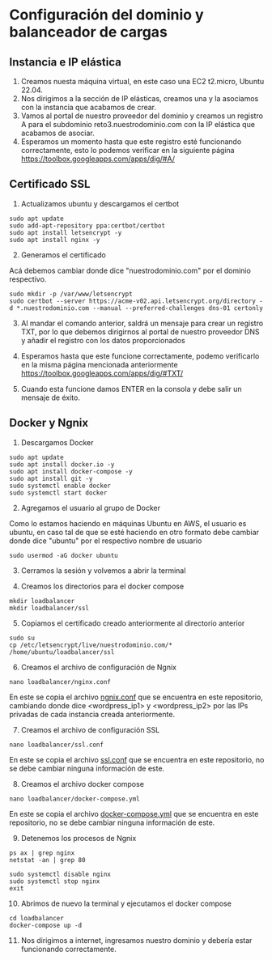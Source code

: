 # Configuración del dominio y balanceador de cargas

## Instancia e IP elástica
1. Creamos nuesta máquina virtual, en este caso una EC2 t2.micro, Ubuntu 22.04.
2. Nos dirigimos a la sección de IP elásticas, creamos una y la asociamos con la instancia que acabamos de crear. 
3. Vamos al portal de nuestro proveedor del dominio y creamos un registro A para el subdominio reto3.nuestrodominio.com con la IP elástica que acabamos de asociar.
4. Esperamos un momento hasta que este registro esté funcionando correctamente, esto lo podemos verificar en la siguiente página https://toolbox.googleapps.com/apps/dig/#A/

## Certificado SSL

1. Actualizamos ubuntu y descargamos el certbot

```shell
sudo apt update
sudo add-apt-repository ppa:certbot/certbot
sudo apt install letsencrypt -y
sudo apt install nginx -y
```

2. Generamos el certificado

Acá debemos cambiar donde dice "nuestrodominio.com" por el dominio respectivo.

```shell
sudo mkdir -p /var/www/letsencrypt
sudo certbot --server https://acme-v02.api.letsencrypt.org/directory -d *.nuestrodominio.com --manual --preferred-challenges dns-01 certonly
```

3. Al mandar el comando anterior, saldrá un mensaje para crear un registro TXT, por lo que debemos dirigirnos al portal de nuestro proveedor DNS y añadir el registro con los datos proporcionados

4. Esperamos hasta que este funcione correctamente, podemo verificarlo en la misma página mencionada anteriormente https://toolbox.googleapps.com/apps/dig/#TXT/ 

5. Cuando esta funcione damos ENTER en la consola y debe salir un mensaje de éxito.

## Docker y Ngnix

1. Descargamos Docker

```shell
sudo apt update
sudo apt install docker.io -y
sudo apt install docker-compose -y
sudo apt install git -y
sudo systemctl enable docker
sudo systemctl start docker
```

2. Agregamos el usuario al grupo de Docker

Como lo estamos haciendo en máquinas Ubuntu en AWS, el usuario es ubuntu, en caso tal de que se esté haciendo en otro formato debe cambiar donde dice "ubuntu" por el respectivo nombre de usuario

```shell
sudo usermod -aG docker ubuntu
```

3. Cerramos la sesión y volvemos a abrir la terminal

4. Creamos los directorios para el docker compose

```shell
mkdir loadbalancer
mkdir loadbalancer/ssl
```

5. Copiamos el certificado creado anteriormente al directorio anterior

```shell
sudo su
cp /etc/letsencrypt/live/nuestrodominio.com/* /home/ubuntu/loadbalancer/ssl
```

6. Creamos el archivo de configuración de Ngnix

```shell
nano loadbalancer/nginx.conf
```

En este se copia el archivo [ngnix.conf](https://github.com/mpayalal/mpayalal-st0263/blob/main/Reto3/Balanceador%20de%20cargas/ngnix.conf) que se encuentra en este repositorio, cambiando donde dice <wordpress_ip1> y <wordpress_ip2> por las IPs privadas de cada instancia creada anteriormente.

7. Creamos el archivo de configuración SSL

```shell
nano loadbalancer/ssl.conf
```

En este se copia el archivo [ssl.conf](https://github.com/mpayalal/mpayalal-st0263/blob/main/Reto3/Balanceador%20de%20cargas/ssl.conf) que se encuentra en este repositorio, no se debe cambiar ninguna información de este.

8. Creamos el archivo docker compose

```shell
nano loadbalancer/docker-compose.yml
```

En este se copia el archivo [docker-compose.yml](https://github.com/mpayalal/mpayalal-st0263/blob/main/Reto3/Balanceador%20de%20cargas/docker-compose.yml) que se encuentra en este repositorio, no se debe cambiar ninguna información de este.

9. Detenemos los procesos de Ngnix

```shell
ps ax | grep nginx
netstat -an | grep 80

sudo systemctl disable nginx
sudo systemctl stop nginx
exit
```

10. Abrimos de nuevo la terminal y ejecutamos el docker compose

```shell
cd loadbalancer
docker-compose up -d
```

11. Nos dirigimos a internet, ingresamos nuestro dominio y debería estar funcionando correctamente.
